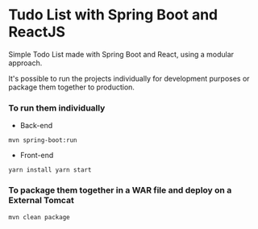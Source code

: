 # Tudo List with Spring Boot and ReactJS
Simple Todo List made with Spring Boot and React, using a modular approach.

It's possible to run the projects individually for development purposes or package them together to production.

### To run them individually

- Back-end

``
mvn spring-boot:run
``

- Front-end

``
yarn install
yarn start
``

### To package them together in a WAR file and deploy on a External Tomcat

``
mvn clean package
``
